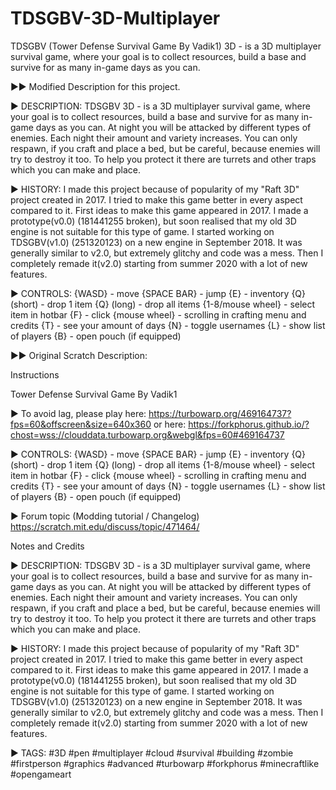 # TDSGBV-3D-Multiplayer
TDSGBV (Tower Defense Survival Game By Vadik1) 3D - is a 3D multiplayer survival game, where your goal is to collect resources, build a base and survive for as many in-game days as you can.


▶▶ Modified Description for this project.

▶ DESCRIPTION:
TDSGBV 3D - is a 3D multiplayer survival game, where your goal is to collect resources, build a base and survive for as many in-game days as you can. At night you will be attacked by different types of enemies. Each night their amount and variety increases. You can only respawn, if you craft and place a bed, but be careful, because enemies will try to destroy it too. To help you protect it there are turrets and other traps which you can make and place.

▶ HISTORY:
I made this project because of popularity of my "Raft 3D" project created in 2017. I tried to make this game better in every aspect compared to it.
First ideas to make this game appeared in 2017. I made a prototype(v0.0) (181441255 broken), but soon realised that my old 3D engine is not suitable for this type of game.
I started working on TDSGBV(v1.0) (251320123) on a new engine in September 2018. It was generally similar to v2.0, but extremely glitchy and code was a mess. Then I completely remade it(v2.0) starting from summer 2020 with a lot of new features.

▶ CONTROLS:
{WASD} - move {SPACE BAR} - jump {E} - inventory
{Q} (short) - drop 1 item {Q} (long) - drop all items
{1-8/mouse wheel} - select item in hotbar {F} - click
{mouse wheel} - scrolling in crafting menu and credits
{T} - see your amount of days {N} - toggle usernames
{L} - show list of players {B} - open pouch (if equipped)


▶▶ Original Scratch Description:
	
  Instructions
	
  Tower Defense Survival Game By Vadik1
  
  ▶ To avoid lag, please play here: https://turbowarp.org/469164737?fps=60&offscreen&size=640x360
  or here:
  https://forkphorus.github.io/?chost=wss://clouddata.turbowarp.org&webgl&fps=60#469164737
  
  ▶ CONTROLS:
  {WASD} - move {SPACE BAR} - jump {E} - inventory
  {Q} (short) - drop 1 item {Q} (long) - drop all items
  {1-8/mouse wheel} - select item in hotbar {F} - click
  {mouse wheel} - scrolling in crafting menu and credits
  {T} - see your amount of days {N} - toggle usernames
  {L} - show list of players {B} - open pouch (if equipped)
  
  ▶ Forum topic (Modding tutorial / Changelog)
  https://scratch.mit.edu/discuss/topic/471464/
  
  Notes and Credits
  
  ▶ DESCRIPTION:
  TDSGBV 3D - is a 3D multiplayer survival game, where your goal is to collect resources, build a base and survive for as many in-game days as you can. At night   you will be attacked by different types of enemies. Each night their amount and variety increases. You can only respawn, if you craft and place a bed, but be   careful, because enemies will try to destroy it too. To help you protect it there are turrets and other traps which you can make and place.
  
  ▶ HISTORY:
  I made this project because of popularity of my "Raft 3D" project created in 2017. I tried to make this game better in every aspect compared to it.
  First ideas to make this game appeared in 2017. I made a prototype(v0.0) (181441255 broken), but soon realised that my old 3D engine is not suitable for this   type of game.
  I started working on TDSGBV(v1.0) (251320123) on a new engine in September 2018. It was generally similar to v2.0, but extremely glitchy and code was a mess.   Then I completely remade it(v2.0) starting from summer 2020 with a lot of new features.

  ▶ TAGS:
  #3D #pen #multiplayer #cloud #survival #building #zombie #firstperson #graphics #advanced #turbowarp #forkphorus #minecraftlike #opengameart
